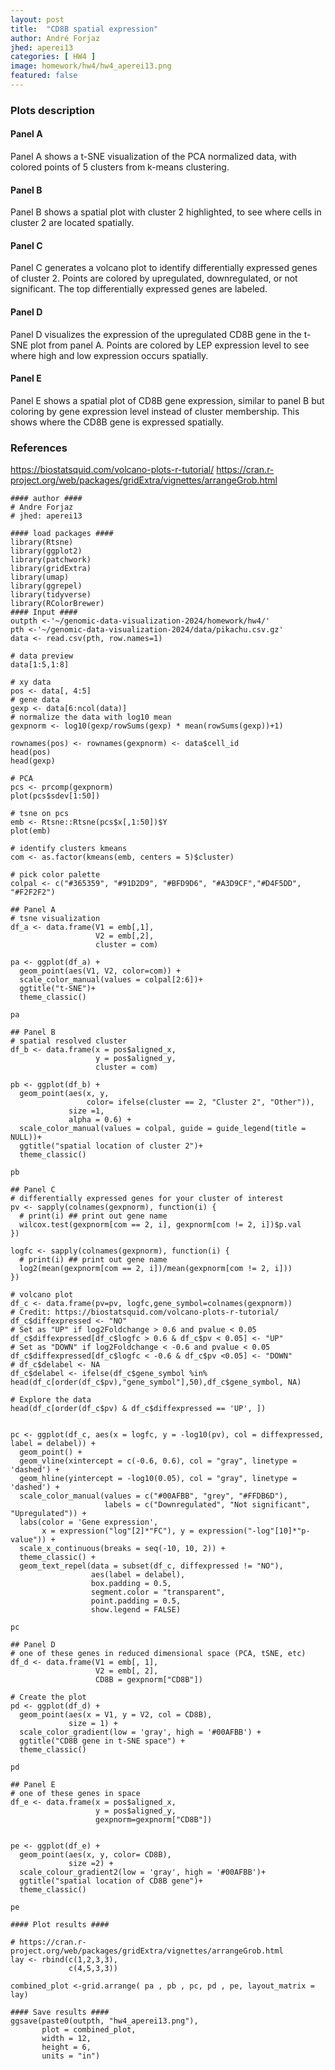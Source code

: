 ```yaml
---
layout: post
title:  "CD8B spatial expression"
author: André Forjaz
jhed: aperei13
categories: [ HW4 ]
image: homework/hw4/hw4_aperei13.png
featured: false
---
```


### Plots description

#### Panel A

Panel A shows a t-SNE visualization of the PCA normalized data, with colored points of 5 clusters from k-means clustering. 

#### Panel B

Panel B shows a spatial plot with cluster 2 highlighted, to see where cells in cluster 2 are located spatially.

#### Panel C

Panel C generates a volcano plot to identify differentially expressed genes of cluster 2. Points are colored by upregulated, downregulated, or not significant. The top differentially expressed genes are labeled.

#### Panel D

Panel D visualizes the expression of the upregulated CD8B gene in the t-SNE plot from panel A. Points are colored by LEP expression level to see where high and low expression occurs spatially.

#### Panel E

Panel E shows a spatial plot of CD8B gene expression, similar to panel B but coloring by gene expression level instead of cluster membership. This shows where the CD8B gene is expressed spatially.

### References

<https://biostatsquid.com/volcano-plots-r-tutorial/> <https://cran.r-project.org/web/packages/gridExtra/vignettes/arrangeGrob.html>

```{r}
#### author #### 
# Andre Forjaz
# jhed: aperei13

#### load packages #### 
library(Rtsne)
library(ggplot2)
library(patchwork)
library(gridExtra)
library(umap)
library(ggrepel)
library(tidyverse)
library(RColorBrewer)
#### Input ####
outpth <-'~/genomic-data-visualization-2024/homework/hw4/'
pth <-'~/genomic-data-visualization-2024/data/pikachu.csv.gz'
data <- read.csv(pth, row.names=1)

# data preview
data[1:5,1:8]

# xy data 
pos <- data[, 4:5]
# gene data 
gexp <- data[6:ncol(data)]
# normalize the data with log10 mean
gexpnorm <- log10(gexp/rowSums(gexp) * mean(rowSums(gexp))+1)

rownames(pos) <- rownames(gexpnorm) <- data$cell_id
head(pos)
head(gexp)

# PCA
pcs <- prcomp(gexpnorm)
plot(pcs$sdev[1:50])

# tsne on pcs
emb <- Rtsne::Rtsne(pcs$x[,1:50])$Y
plot(emb)

# identify clusters kmeans
com <- as.factor(kmeans(emb, centers = 5)$cluster)

# pick color palette
colpal <- c("#365359", "#91D2D9", "#BFD9D6", "#A3D9CF","#D4F5DD", "#F2F2F2")

## Panel A
# tsne visualization 
df_a <- data.frame(V1 = emb[,1],
                   V2 = emb[,2],
                   cluster = com)

pa <- ggplot(df_a) + 
  geom_point(aes(V1, V2, color=com)) +
  scale_color_manual(values = colpal[2:6])+ 
  ggtitle("t-SNE")+
  theme_classic()

pa

## Panel B
# spatial resolved cluster
df_b <- data.frame(x = pos$aligned_x,
                   y = pos$aligned_y,
                   cluster = com)

pb <- ggplot(df_b) + 
  geom_point(aes(x, y,
                 color= ifelse(cluster == 2, "Cluster 2", "Other")),
             size =1,
             alpha = 0.6) +
  scale_color_manual(values = colpal, guide = guide_legend(title = NULL))+ 
  ggtitle("spatial location of cluster 2")+
  theme_classic()

pb

## Panel C
# differentially expressed genes for your cluster of interest
pv <- sapply(colnames(gexpnorm), function(i) {
  # print(i) ## print out gene name
  wilcox.test(gexpnorm[com == 2, i], gexpnorm[com != 2, i])$p.val
})

logfc <- sapply(colnames(gexpnorm), function(i) {
  # print(i) ## print out gene name
  log2(mean(gexpnorm[com == 2, i])/mean(gexpnorm[com != 2, i]))
})

# volcano plot
df_c <- data.frame(pv=pv, logfc,gene_symbol=colnames(gexpnorm))
# Credit: https://biostatsquid.com/volcano-plots-r-tutorial/
df_c$diffexpressed <- "NO"
# Set as "UP" if log2Foldchange > 0.6 and pvalue < 0.05
df_c$diffexpressed[df_c$logfc > 0.6 & df_c$pv < 0.05] <- "UP"
# Set as "DOWN" if log2Foldchange < -0.6 and pvalue < 0.05
df_c$diffexpressed[df_c$logfc < -0.6 & df_c$pv <0.05] <- "DOWN"
# df_c$delabel <- NA
df_c$delabel <- ifelse(df_c$gene_symbol %in% head(df_c[order(df_c$pv),"gene_symbol"],50),df_c$gene_symbol, NA)

# Explore the data
head(df_c[order(df_c$pv) & df_c$diffexpressed == 'UP', ])


pc <- ggplot(df_c, aes(x = logfc, y = -log10(pv), col = diffexpressed, label = delabel)) +
  geom_point() +
  geom_vline(xintercept = c(-0.6, 0.6), col = "gray", linetype = 'dashed') +
  geom_hline(yintercept = -log10(0.05), col = "gray", linetype = 'dashed') +
  scale_color_manual(values = c("#00AFBB", "grey", "#FFDB6D"),
                     labels = c("Downregulated", "Not significant", "Upregulated")) +
  labs(color = 'Gene expression',
       x = expression("log"[2]*"FC"), y = expression("-log"[10]*"p-value")) + 
  scale_x_continuous(breaks = seq(-10, 10, 2)) +
  theme_classic() +
  geom_text_repel(data = subset(df_c, diffexpressed != "NO"), 
                  aes(label = delabel),
                  box.padding = 0.5,
                  segment.color = "transparent",
                  point.padding = 0.5,
                  show.legend = FALSE)

pc

## Panel D
# one of these genes in reduced dimensional space (PCA, tSNE, etc)
df_d <- data.frame(V1 = emb[, 1],
                   V2 = emb[, 2],
                   CD8B = gexpnorm["CD8B"])

# Create the plot
pd <- ggplot(df_d) + 
  geom_point(aes(x = V1, y = V2, col = CD8B),
             size = 1) +
  scale_color_gradient(low = 'gray', high = '#00AFBB') +
  ggtitle("CD8B gene in t-SNE space") +
  theme_classic()

pd

## Panel E
# one of these genes in space
df_e <- data.frame(x = pos$aligned_x,
                   y = pos$aligned_y,
                   gexpnorm=gexpnorm["CD8B"])


pe <- ggplot(df_e) + 
  geom_point(aes(x, y, color= CD8B),
             size =2) +
  scale_colour_gradient2(low = 'gray', high = '#00AFBB')+ 
  ggtitle("spatial location of CD8B gene")+
  theme_classic()

pe

#### Plot results ####

# https://cran.r-project.org/web/packages/gridExtra/vignettes/arrangeGrob.html
lay <- rbind(c(1,2,3,3),
             c(4,5,3,3))

combined_plot <-grid.arrange( pa , pb , pc, pd , pe, layout_matrix = lay)

#### Save results ####
ggsave(paste0(outpth, "hw4_aperei13.png"), 
       plot = combined_plot,
       width = 12,
       height = 6,
       units = "in")
```
